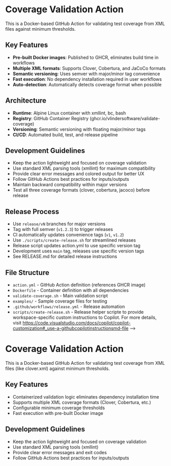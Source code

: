 <!-- Use this file to provide workspace-specific custom instructions to Copilot. For more details, visit https://code.visualstudio.com/docs/copilot/copilot-customization#_use-a-githubcopilotinstructionsmd-file -->

# Coverage Validation Action

This is a Docker-based GitHub Action for validating test coverage from XML files against minimum thresholds.

## Key Features
- **Pre-built Docker images**: Published to GHCR, eliminates build time in workflows
- **Multiple XML formats**: Supports Clover, Cobertura, and JaCoCo formats
- **Semantic versioning**: Uses semver with major/minor tag convenience
- **Fast execution**: No dependency installation required in user workflows
- **Auto-detection**: Automatically detects coverage format when possible

## Architecture
- **Runtime**: Alpine Linux container with xmllint, bc, bash
- **Registry**: GitHub Container Registry (ghcr.io/vlindersoftware/validate-coverage)
- **Versioning**: Semantic versioning with floating major/minor tags
- **CI/CD**: Automated build, test, and release pipeline

## Development Guidelines
- Keep the action lightweight and focused on coverage validation
- Use standard XML parsing tools (xmllint) for maximum compatibility  
- Provide clear error messages and colored output for better UX
- Follow GitHub Actions best practices for inputs/outputs
- Maintain backward compatibility within major versions
- Test all three coverage formats (clover, cobertura, jacoco) before release

## Release Process
- Use `release/vN` branches for major versions
- Tag with full semver (`v1.2.3`) to trigger releases
- CI automatically updates convenience tags (`v1`, `v1.2`)
- Use `./scripts/create-release.sh` for streamlined releases
- Release script updates action.yml to use specific version tag
- Development uses `main` tag, releases use specific version tags
- See RELEASE.md for detailed release instructions

## File Structure
- `action.yml` - GitHub Action definition (references GHCR image)
- `Dockerfile` - Container definition with all dependencies
- `validate-coverage.sh` - Main validation script
- `examples/` - Sample coverage files for testing
- `.github/workflows/release.yml` - Release automation
- `scripts/create-release.sh` - Release helper scripte to provide workspace-specific custom instructions to Copilot. For more details, visit https://code.visualstudio.com/docs/copilot/copilot-customization#_use-a-githubcopilotinstructionsmd-file -->

# Coverage Validation Action

This is a Docker-based GitHub Action for validating test coverage from XML files (like clover.xml) against minimum thresholds.

## Key Features
- Containerized validation logic eliminates dependency installation time
- Supports multiple XML coverage formats (Clover, Cobertura, etc.)
- Configurable minimum coverage thresholds
- Fast execution with pre-built Docker image

## Development Guidelines
- Keep the action lightweight and focused on coverage validation
- Use standard XML parsing tools (xmllint)
- Provide clear error messages and exit codes
- Follow GitHub Actions best practices for inputs/outputs
